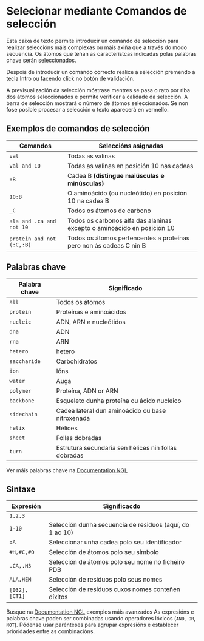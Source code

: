 # Selecionar mediante Comandos de selección
Esta caixa de texto permite introducir un comando de selección para realizar seleccións máis complexas ou máis axiña que a través do modo secuencia.
Os átomos que teñan as característcas indicadas polas palabras chave serán seleccionados.

Despois de introducir un comando correcto realice a selección premendo a tecla Intro ou facendo click no botón de validación.

A previsualización da selección móstrase mentres se pasa o rato por riba dos átomos seleccionados e permite verificar a calidade da selección. A barra de selección mostrará o número de átomos seleccionados. Se non fose posible procesar a selección o texto aparecerá en vermello.

## Exemplos de comandos de selección
| Comandos | Seleccións asignadas |
| ---------- | -------------------------- |
| `val` | Todas as valinas |
| `val and 10` | Todas as valinas en posición 10 nas cadeas
| `:B` | Cadea B **(distingue maiúsculas e minúsculas)**
| `10:B` | O aminoácido (ou nucleótido) en posición 10 na cadea B
| `_C` | Todos os átomos de carbono
| `ala and .ca and not 10` | Todos os carbonos alfa das alaninas excepto o aminoácido en posición 10
| `protein and not (:C,:B)` | Todos os átomos pertencentes a proteínas pero non ás cadeas C nin B

## Palabras chave
| Palabra chave | Significado
| ----------- | ------
| `all` | Todos os átomos
| `protein` | Proteínas e aminoácidos
| `nucleic` | ADN, ARN e nucleótidos
| `dna` | ADN
| `rna` | ARN
| `hetero` | hetero
| `saccharide` | Carbohidratos
| `ion` | Ións
| `water` | Auga
| `polymer` | Proteína, ADN or ARN
| `backbone` | Esqueleto dunha proteína ou ácido nucleico
| `sidechain` | Cadea lateral dun aminoácido ou base nitroxenada
| `helix` | Hélices
| `sheet` | Follas dobradas
| `turn` | Estrutura secundaria sen hélices nin follas dobradas
Ver máis palabras chave na [Documentation NGL](http://arose.github.io/ngl/api/tutorial-selection-language.html)

## Sintaxe
| Expresión | Significacdo
| --------------- | ---------------
| `1,2,3` | | Selección de residuos polo seu número
| `1-10` | Selección dunha secuencia de residuos (aquí, do 1 ao 10)
| `:A` | Seleccionar unha cadea polo seu identificador
| `#H,#C,#O` | Selección de átomos polo seu símbolo
| `.CA,.N3` | Selección de átomos polo seu nome no ficheiro PDB
| `ALA,HEM` | Selección de residuos polo seus nomes
| `[032],[CT1]` | Selección de residuos cuxos nomes conteñen díxitos
Busque na [Documentation NGL](http://arose.github.io/ngl/api/tutorial-selection-language.html) exemplos máis avanzados
As expresións e palabras chave poden ser combinadas usando operadores lóxicos (`AND`,` OR`, `NOT`). Pódense usar parénteses para agrupar expresións e establecer prioridades entre as combinacións.
